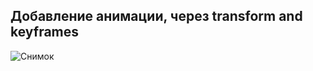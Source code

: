 ## Добавление анимации, через transform and keyframes
![Снимок](https://user-images.githubusercontent.com/59352861/153723758-b82f8fb6-46fd-4ac6-8e62-1806d94ec158.JPG)
